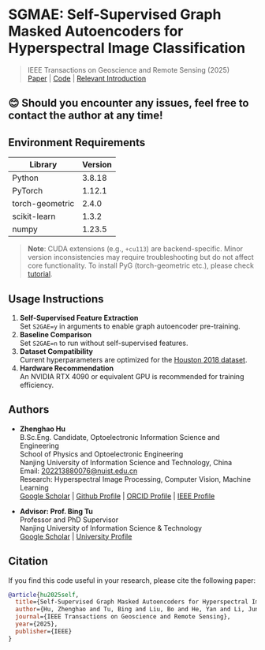 # SGMAE: Self-Supervised Graph Masked Autoencoders for Hyperspectral Image Classification

> IEEE Transactions on Geoscience and Remote Sensing (2025)  
> [Paper](https://ieeexplore.ieee.org/document/10945458) | [Code](https://github.com/copawloroous/SGMAE) | [​Relevant Introduction](https://wdy.nuist.edu.cn/2025/0429/c7358a286472/page.htm)


## :blush: Should you encounter any issues, feel free to contact the author at any time!

## Environment Requirements
| Library         | Version      |
|-----------------|--------------|
| Python          | 3.8.18       |
| PyTorch         | 1.12.1       |
| torch-geometric | 2.4.0        |
| scikit-learn    | 1.3.2        |
| numpy           | 1.23.5       |

> ​**Note**: CUDA extensions (e.g., `+cu113`) are backend-specific. Minor version inconsistencies may require troubleshooting but do not affect core functionality. To install PyG (torch-geometric etc.), please check [tutorial](https://blog.csdn.net/copawloroous/article/details/140201394?spm=1001.2014.3001.5501).

## Usage Instructions
1. ​**Self-Supervised Feature Extraction**​  
   Set `S2GAE=y` in arguments to enable graph autoencoder pre-training.
2. ​**Baseline Comparison**​  
   Set `S2GAE=n` to run without self-supervised features.
3. ​**Dataset Compatibility**​  
   Current hyperparameters are optimized for the [Houston 2018 dataset](https://pan.baidu.com/s/1hnVsruXw1QozOeUVh8Fymw?pwd=UIST). 
4. ​**Hardware Recommendation**​  
   An NVIDIA RTX 4090 or equivalent GPU is recommended for training efficiency.

## Authors
- ​**Zhenghao Hu**​  
  B.Sc.Eng. Candidate, Optoelectronic Information Science and Engineering  
  School of Physics and Optoelectronic Engineering  
  Nanjing University of Information Science and Technology, China  
  Email: [202213880076@nuist.edu.cn](mailto:202213880076@nuist.edu.cn)  
  Research: Hyperspectral Image Processing, Computer Vision, Machine Learning  
  [Google Scholar](https://scholar.google.com/citations?user=F5Qx7kAAAAAJ&hl=zh-CN&oi=sra) | [Github Profile](https://github.com/copawloroous) | [ORCID Profile](https://ieeexplore.ieee.org/author/721998129448425) | [IEEE Profile](https://ieeexplore.ieee.org/author/721998129448425)


- ​**Advisor: Prof. Bing Tu**​  
  Professor and PhD Supervisor  
  Nanjing University of Information Science & Technology  
  [Google Scholar](https://scholar.google.com/citations?user=iMuSewsAAAAJ&hl=zh-CN&oi=sra) | [University Profile](https://faculty.nuist.edu.cn/tubing/zh_CN/index.htm)

## Citation

If you find this code useful in your research, please cite the following paper:

```bibtex
@article{hu2025self,
  title={Self-Supervised Graph Masked Autoencoders for Hyperspectral Image Classification},
  author={Hu, Zhenghao and Tu, Bing and Liu, Bo and He, Yan and Li, Jun and Plaza, Antonio},
  journal={IEEE Transactions on Geoscience and Remote Sensing},
  year={2025},
  publisher={IEEE}
}
